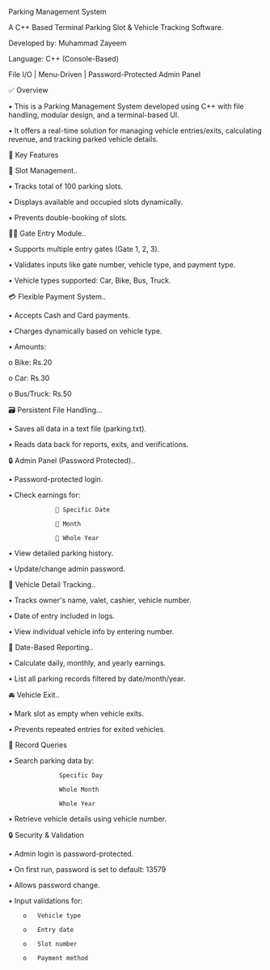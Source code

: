 Parking Management System

A C++ Based Terminal Parking Slot & Vehicle Tracking Software.

Developed by: Muhammad Zayeem

Language: C++ (Console-Based)

File I/O | Menu-Driven | Password-Protected Admin Panel

✅ Overview

•	 This is a Parking Management System developed using C++ with file handling, modular design, and a terminal-based UI.

•	 It offers a real-time solution for managing vehicle entries/exits, calculating revenue, and tracking parked vehicle details.

🧠 Key Features

🔢 Slot Management..

•	Tracks total of 100 parking slots.

•	Displays available and occupied slots dynamically.

•	Prevents double-booking of slots.

👨‍✈️ Gate Entry Module..

•	Supports multiple entry gates (Gate 1, 2, 3).

•	Validates inputs like gate number, vehicle type, and payment type.

•	Vehicle types supported: Car, Bike, Bus, Truck.

💳 Flexible Payment System..

•	Accepts Cash and Card payments.

•	Charges dynamically based on vehicle type.

•	Amounts:
             
o	Bike: Rs.20

o	Car: Rs.30

o	Bus/Truck: Rs.50

🗃️ Persistent File Handling...

•	Saves all data in a text file (parking.txt).

•	Reads data back for reports, exits, and verifications.

🔒 Admin Panel (Password Protected)..

•	Password-protected login.

•	Check earnings for:

                 🔹 Specific Date
                 
                 🔹 Month
                 
                 🔹 Whole Year

•	View detailed parking history.

•	Update/change admin password.

🧾 Vehicle Detail Tracking..

•	Tracks owner's name, valet, cashier, vehicle number.

•	Date of entry included in logs.

•	View individual vehicle info by entering number.

📆 Date-Based Reporting..

•	Calculate daily, monthly, and yearly earnings.

•	List all parking records filtered by date/month/year.

🚘 Vehicle Exit..

•	Mark slot as empty when vehicle exits.

•	Prevents repeated entries for exited vehicles.

📆 Record Queries

•	Search parking data by:

                  Specific Day
                  
                  Whole Month
                  
                  Whole Year

•	Retrieve vehicle details using vehicle number.

🔒 Security & Validation

•	Admin login is password-protected.

•	On first run, password is set to default: 13579

•	Allows password change.

•	Input validations for:

        o	Vehicle type

        o	Entry date

        o	Slot number

        o	Payment method

